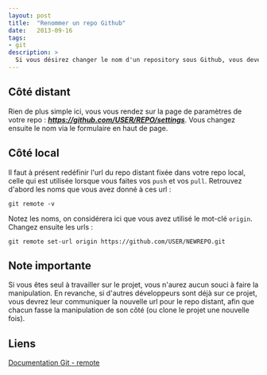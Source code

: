 ```yaml
---
layout: post
title:  "Renommer un repo Github"
date:   2013-09-16
tags:
- git
description: >
  Si vous désirez changer le nom d'un repository sous Github, vous devez penser à le faire des deux côtés : distant et local.
---
```


## Côté distant

Rien de plus simple ici, vous vous rendez sur la page de paramètres de votre repo : ***https://github.com/USER/REPO/settings***.
Vous changez ensuite le nom via le formulaire en haut de page.

## Côté local

Il faut à présent redéfinir l'url du repo distant fixée dans votre repo local, celle qui est utilisée lorsque vous faites vos `push` et vos `pull`. Retrouvez d'abord les noms que vous avez donné à ces url :

	git remote -v

Notez les noms, on considérera ici que vous avez utilisé le mot-clé `origin`. Changez ensuite les urls :

	git remote set-url origin https://github.com/USER/NEWREPO.git

## Note importante

Si vous êtes seul à travailler sur le projet, vous n'aurez aucun souci à faire la manipulation. En revanche, si d'autres développeurs sont déjà sur ce projet, vous devrez leur communiquer la nouvelle url pour le repo distant, afin que chacun fasse la manipulation de son côté (ou clone le projet une nouvelle fois).

## Liens
[Documentation Git - remote](https://git-scm.com/docs/git-remote)